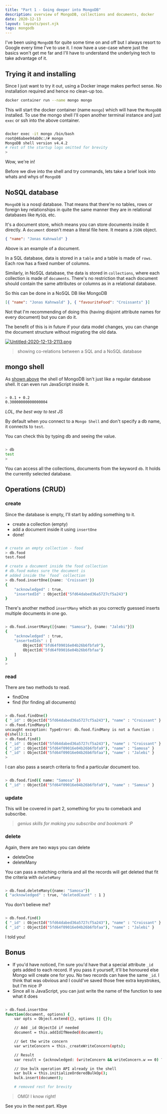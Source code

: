 ```yaml
---
title: "Part 1 - Going deeper into MongoDB"
description: overview of MongoDB, collections and documents, docker
date: 2020-12-13
layout: layouts/post.njk
tags: mongodb
---
```


I've been using `MongoDB` for quite some time on and off but I always resort to Google every time I've to use it. I now have a use-case where just the basics won't get me far and I'll have to understand the underlying tech to take advantage of it.

## Trying it and installing

Since I just want to try it out, using a Docker image makes perfect sense. No installation required and hence no clean-up too.

```bash
docker container run --name mongo mongo
```

This will start the docker container (name `mongo`) which will have the `MongoDB` installed. To use the mongo shell I'll open another terminal instance and just `exec` or ssh into the above container.

```bash

docker exec -it mongo /bin/bash
root@46abee94ab0c:/# mongo
MongoDB shell version v4.4.2
# rest of the startup logs omitted for brevity
>

```

Wow, we're in!

Before we dive into the shell and try commands, lets take a brief look into whats and whys of `MongoDB`

## NoSQL database

`MongoDB` is a nosql database. That means that there're no tables, rows or foreign key relationships in quite the same manner they are in relational databases like `MySQL` etc.

It's a document store, which means you can store documents inside it directly. A `document` doesn't mean a literal file here. It means a `JSON` object.

```json
{ "name": "Jonas Kahnwald" }
```

Above is an example of a document.

In a SQL database, data is stored in a `table` and a table is made of `rows`. Each row has a fixed number of columns.

Similarly, in NoSQL database, the data is stored in `collections`, where each collection is made of `documents`. There's no restriction that each document should contain the same attributes or columns as in a relational database.

So this can be done in a NoSQL DB like MongoDB

```json
[{ "name": "Jonas Kahnwald" }, { "favouriteFood": "Croissants" }]
```

Not that I'm recommending of doing this (having disjoint attribute names for every document) but you can do it.

The benefit of this is in future if your data model changes, you can change the document structure without migrating the old data.

[![Untitled-2020-12-13-2113.png](https://i.postimg.cc/PrH8XZ9T/Untitled-2020-12-13-2113.png)](https://postimg.cc/0rtNZ69B)

> showing co-relations between a SQL and a NoSQL database

## mongo shell

As [shown above](#trying-it-and-installing) the shell of MongoDB isn't just like a regular database shell. It can even run JavaScript inside it.

```bash

> 0.1 + 0.2
0.30000000000000004
```

_LOL, the best way to test JS_

By default when you connect to a `Mongo Shell` and don't specify a db name, it connects to `test`.

You can check this by typing db and seeing the value.

```bash

> db
test
>
```

You can access all the collections, documents from the keyword `db`. It holds the currently selected database.

## Operations (CRUD)

### create

Since the database is empty, I'll start by adding something to it.

- create a collection (empty)
- add a document inside it using `insertOne`
- done!

```bash

# create an empty collection - food
> db.food
test.food

# create a document inside the food collection
# db.food makes sure the document is
# added inside the `food` collection
> db.food.insertOne({name: 'Croissant'})
{
	"acknowledged" : true,
	"insertedId" : ObjectId("5fd64dabed36a5727cf5a243")
}

```

There's another method `insertMany` which as you correctly guessed inserts multiple documents in one go.

```bash

> db.food.insertMany([{name: "Samosa"}, {name: "Jalebi"}])
{
	"acknowledged" : true,
	"insertedIds" : [
		ObjectId("5fd64f09016e04b26b6fbfa9"),
		ObjectId("5fd64f09016e04b26b6fbfaa")
	]
}
>
```

### read

There are two methods to read.

- findOne
- find (for finding all documents)

```bash

> db.food.findOne()
{ "_id" : ObjectId("5fd64dabed36a5727cf5a243"), "name" : "Croissant" }
> db.food.findMany()
uncaught exception: TypeError: db.food.findMany is not a function :
@(shell):1:1
> db.food.find()
{ "_id" : ObjectId("5fd64dabed36a5727cf5a243"), "name" : "Croissant" }
{ "_id" : ObjectId("5fd64f09016e04b26b6fbfa9"), "name" : "Samosa" }
{ "_id" : ObjectId("5fd64f09016e04b26b6fbfaa"), "name" : "Jalebi" }
>
```

I can also pass a search criteria to find a particular document too.

```bash

> db.food.find({ name: "Samosa" })
{ "_id" : ObjectId("5fd64f09016e04b26b6fbfa9"), "name" : "Samosa" }
```

### update

This will be covered in part 2, something for you to comeback and subscribe.

> _genius skills for making you subscribe and bookmark :P_

### delete

Again, there are two ways you can delete

- deleteOne
- deleteMany

You can pass a matching criteria and all the records will get deleted that fit the criteria with `deleteMany`

```bash

> db.food.deleteMany({name: "Samosa"})
{ "acknowledged" : true, "deletedCount" : 1 }
```

You don't believe me?

```bash

> db.food.find()
{ "_id" : ObjectId("5fd64dabed36a5727cf5a243"), "name" : "Croissant" }
{ "_id" : ObjectId("5fd64f09016e04b26b6fbfaa"), "name" : "Jalebi" }
```

I told you!

## Bonus

- If you'd have noticed, I'm sure you'd have that a special attribute `_id` gets added to each record. If you pass it yourself, it'll be honoured else Mongo will create one for you. No two records can have the same `_id`. I think that was obvious and I could've saved those free extra keystrokes, but I'm nice :P
- Since all is JavaScript, you can just write the name of the function to see what it does

```bash

> db.food.insertOne
function(document, options) {
    var opts = Object.extend({}, options || {});

    // Add _id ObjectId if needed
    document = this.addIdIfNeeded(document);

    // Get the write concern
    var writeConcern = this._createWriteConcern(opts);

    // Result
    var result = {acknowledged: (writeConcern && writeConcern.w == 0) ? false : true};

    // Use bulk operation API already in the shell
    var bulk = this.initializeOrderedBulkOp();
    bulk.insert(document);

    # removed rest for brevity
```

> OMG! I know right!

See you in the next part. Kbye
